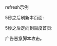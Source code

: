 refresh示例

5秒之后刷新本页面:

<meta http-equiv="refresh" content="5" />
5秒之后定向到百度首页:

<meta http-equiv="refresh" content="5; url=http://www.baidu.com/" />


广告恶意脚本攻击。